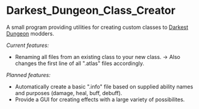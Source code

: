 # Darkest_Dungeon_Class_Creator

A small program providing utilities for creating custom classes to [Darkest Dungeon](https://store.steampowered.com/app/262060/Darkest_Dungeon/) modders.

*Current features:*
- Renaming all files from an existing class to your new class.
  -> Also changes the first line of all ".atlas" files accordingly.

*Planned features:*
- Automatically create a basic ".info" file based on supplied ability names and purposes (damage, heal, buff, debuff).
- Provide a GUI for creating effects with a large variety of possibilites.
